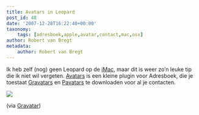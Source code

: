 ```yaml
---
title: Avatars in Leopard
post_id: 48
date: '2007-12-28T16:22:40+00:00'
taxonomy:
    tags: [adresboek,apple,avatar,contact,mac,osx]
author: Robert van Bregt
metadata:
    author: Robert van Bregt
---
```

Ik heb zelf (nog) geen Leopard op de [iMac](http://www.apple.com/nl/imac/), maar dit is weer zo’n leuke tip die ik niet wil vergeten. [Avatars](http://5xm.org/avatars) is een kleine plugin voor Adresboek, die je toestaat [Gravatars](http://gravatar.com) en [Pavatars](http://pavatar.com) te downloaden voor al je contacten.

[](https://gravatar.files.wordpress.com/2007/12/address_book.jpg)

![](https://gravatar.files.wordpress.com/2007/12/address_book.jpg)

(via [Gravatar](http://blog.gravatar.com/2007/12/27/your-gravatar-its-not-just-for-web-pages-any-more/))